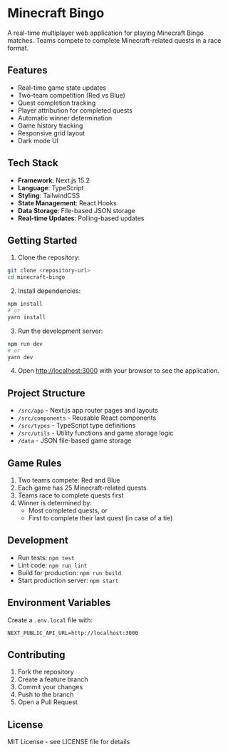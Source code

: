 # Minecraft Bingo

A real-time multiplayer web application for playing Minecraft Bingo matches. Teams compete to complete Minecraft-related quests in a race format.

## Features

- Real-time game state updates
- Two-team competition (Red vs Blue)
- Quest completion tracking
- Player attribution for completed quests
- Automatic winner determination
- Game history tracking
- Responsive grid layout
- Dark mode UI

## Tech Stack

- **Framework**: Next.js 15.2
- **Language**: TypeScript
- **Styling**: TailwindCSS
- **State Management**: React Hooks
- **Data Storage**: File-based JSON storage
- **Real-time Updates**: Polling-based updates

## Getting Started

1. Clone the repository:
```bash
git clone <repository-url>
cd minecraft-bingo
```

2. Install dependencies:
```bash
npm install
# or
yarn install
```

3. Run the development server:
```bash
npm run dev
# or
yarn dev
```

4. Open [http://localhost:3000](http://localhost:3000) with your browser to see the application.

## Project Structure

- `/src/app` - Next.js app router pages and layouts
- `/src/components` - Reusable React components
- `/src/types` - TypeScript type definitions
- `/src/utils` - Utility functions and game storage logic
- `/data` - JSON file-based game storage

## Game Rules

1. Two teams compete: Red and Blue
2. Each game has 25 Minecraft-related quests
3. Teams race to complete quests first
4. Winner is determined by:
   - Most completed quests, or
   - First to complete their last quest (in case of a tie)

## Development

- Run tests: `npm test`
- Lint code: `npm run lint`
- Build for production: `npm run build`
- Start production server: `npm start`

## Environment Variables

Create a `.env.local` file with:

```env
NEXT_PUBLIC_API_URL=http://localhost:3000
```

## Contributing

1. Fork the repository
2. Create a feature branch
3. Commit your changes
4. Push to the branch
5. Open a Pull Request

## License

MIT License - see LICENSE file for details
